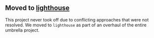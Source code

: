## Moved to [lighthouse](https://github.com/nkss-dev/lighthouse)

This project never took off due to conflicting approaches that were not resolved. We moved to `lighthouse` as part of an overhaul of the entire umbrella project.
